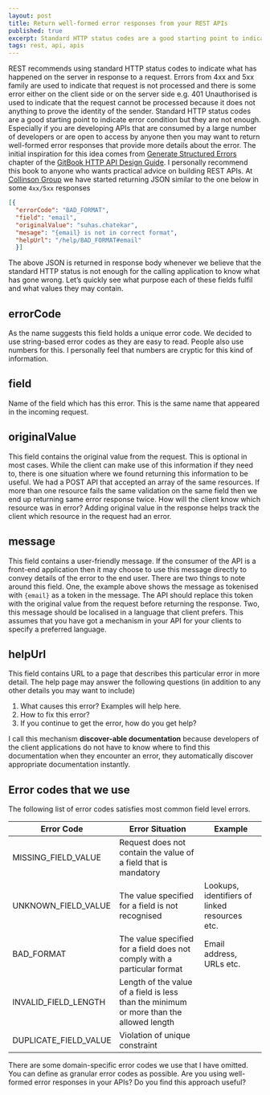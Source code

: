 ```yaml
---
layout: post
title: Return well-formed error responses from your REST APIs
published: true
excerpt: Standard HTTP status codes are a good starting point to indicate error condition but they are not enough. Especially if you are developing APIs that are consumed by a large number of developers or are open to access by anyone then you may want to return well-formed error responses that provide more details about the error. 
tags: rest, api, apis
---
```


REST recommends using standard HTTP status codes to indicate what has happened on the server in response to a request. Errors from 4xx and 5xx family are used to indicate that request is not processed and there is some error either on the client side or on the server side e.g. 401 Unauthorised is used to indicate that the request cannot be processed because it does not anything to prove the identity of the sender. Standard HTTP status codes are a good starting point to indicate error condition but they are not enough. Especially if you are developing APIs that are consumed by a large number of developers or are open to access by anyone then you may want to return well-formed error responses that provide more details about the error. The initial inspiration for this idea comes from [Generate Structured Errors](https://geemus.gitbooks.io/http-api-design/content/en/responses/generate-structured-errors.html) chapter of the [GitBook HTTP API Design Guide](https://geemus.gitbooks.io/http-api-design/content/en/index.html). I personally recommend this book to anyone who wants practical advice on building REST APIs.
At [Collinson Group](http://collinsongroup.com) we have started returning JSON similar to the one below in some `4xx/5xx` responses

```json
[{ 
  "errorCode": "BAD_FORMAT", 
  "field": "email", 
  "originalValue": "suhas.chatekar", 
  "mesage": "{email} is not in correct format",
  "helpUrl": "/help/BAD_FORMAT#email" 
  }]
```


The above JSON is returned in response body whenever we believe that the standard HTTP status is not enough for the calling application to know what has gone wrong. Let’s quickly see what purpose each of these fields fulfil and what values they may contain.

## errorCode
As the name suggests this field holds a unique error code. We decided to use string-based error codes as they are easy to read. People also use numbers for this. I personally feel that numbers are cryptic for this kind of information.

## field
Name of the field which has this error. This is the same name that appeared in the incoming request.

## originalValue
This field contains the original value from the request. This is optional in most cases. While the client can make use of this information if they need to, there is one situation where we found returning this information to be useful. We had a POST API that accepted an array of the same resources. If more than one resource fails the same validation on the same field then we end up returning same error response twice. How will the client know which resource was in error? Adding original value in the response helps track the client which resource in the request had an error.

## message
This field contains a user-friendly message. If the consumer of the API is a front-end application then it may choose to use this message directly to convey details of the error to the end user. There are two things to note around this field. One, the example above shows the message as tokenised with `{email}` as a token in the message. The API should replace this token with the original value from the request before returning the response. Two, this message should be localised in a language that client prefers. This assumes that you have got a mechanism in your API for your clients to specify a preferred language.

## helpUrl
This field contains URL to a page that describes this particular error in more detail. The help page may answer the following questions (in addition to any other details you may want to include)
1. What causes this error? Examples will help here.
2. How to fix this error?
3. If you continue to get the error, how do you get help?

I call this mechanism **discover-able documentation** because developers of the client applications do not have to know where to find this documentation when they encounter an error, they automatically discover appropriate documentation instantly.

## Error codes that we use
The following list of error codes satisfies most common field level errors.

|Error Code|Error Situation|Example|
|----------|---------------|-------|
|MISSING_FIELD_VALUE|Request does not contain the value of a field that is mandatory| |
|UNKNOWN_FIELD_VALUE|The value specified for a field is not recognised|Lookups, identifiers of linked resources etc.|
|BAD_FORMAT|The value specified for a field does not comply with a particular format| Email address, URLs etc.|
|INVALID_FIELD_LENGTH|Length of the value of a field is less than the minimum or more than the allowed length||
|DUPLICATE_FIELD_VALUE|Violation of unique constraint||


There are some domain-specific error codes we use that I have omitted. You can define as granular error codes as possible. Are you using well-formed error responses in your APIs? Do you find this approach useful?


